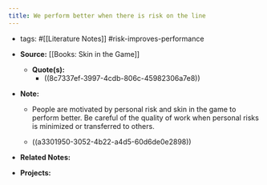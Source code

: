 ```yaml
---
title: We perform better when there is risk on the line
---
```


- tags: #[[Literature Notes]] #risk-improves-performance

- **Source:** [[Books: Skin in the Game]]
	 - **Quote(s):**
		 - ((8c7337ef-3997-4cdb-806c-45982306a7e8))

- **Note:**
	 - People are motivated by personal risk and skin in the game to perform better. Be careful of the quality of work when personal risks is minimized or transferred to others.

	 - ((a3301950-3052-4b22-a4d5-60d6de0e2898))

- **Related Notes:**

- **Projects:**
